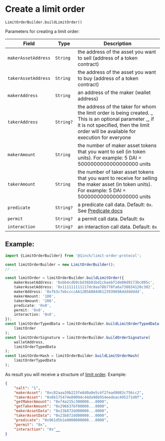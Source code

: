 # Create a limit order

`LimitOrderBuilder.buildLimitOrder()`

Parameters for creating a limit order:

| Field               | Type      | Description                                                                                                                                                                                      |
| ------------------- | --------- | ------------------------------------------------------------------------------------------------------------------------------------------------------------------------------------------------ |
| `makerAssetAddress` | `String`  | the address of the asset you want to sell (address of a token contract)                                                                                                                          |
| `takerAssetAddress` | `String`  | the address of the asset you want to buy (address of a token contract)                                                                                                                           |
| `makerAddress`      | `String`  | an address of the maker (wallet address)                                                                                                                                                         |
| `takerAddress`      | `String?` | the address of the taker for whom the limit order is being created. _ This is an optional parameter _, if it is not specified, then the limit order will be available for execution for everyone |
| `makerAmount`       | `String`  | the number of maker asset tokens that you want to sell (in token units). For example: 5 DAI = 5000000000000000000 units                                                                          |
| `takerAmount`       | `String`  | the number of taker asset tokens that you want to receive for selling the maker asset (in token units). For example: 5 DAI = 5000000000000000000 units                                           |
| `predicate`         | `String?` | a predicate call data. Default: `0x`. See [Predicate docs](./predicate.md)                                                                                                                       |
| `permit`            | `String?` | a permit call data. Default: `0x`                                                                                                                                                                |
| `interaction`       | `String?` | an interaction call data. Default: `0x`                                                                                                                                                          |

## Example:

```typescript
import {LimitOrderBuilder} from '@1inch/limit-order-protocol';

const limitOrderBuilder = new LimitOrderBuilder();
// ...

const limitOrder = limitOrderBuilder.buildLimitOrder({
    makerAssetAddress: '0xbb4cdb9cbd36b01bd1cbaebf2de08d9173bc095c',
    takerAssetAddress: '0x111111111117dc0aa78b770fa6a738034120c302',
    makerAddress: '0xfb3c7ebccccAA12B5A884d612393969Adddddddd',
    makerAmount: '100',
    takerAmount: '200',
    predicate: '0x0',
    permit: '0x0',
    interaction: '0x0',
});
const limitOrderTypedData = limitOrderBuilder.buildLimitOrderTypedData(
    limitOrder
);
const limitOrderSignature = limitOrderBuilder.buildOrderSignature(
    walletAddress,
    limitOrderTypedData
);
const limitOrderHash = limitOrderBuilder.buildLimitOrderHash(
    limitOrderTypedData
);
```

As result you will receive a structure of [limit order](./limit-order-structure.md). Example:

```json
{
    "salt": "1",
    "makerAsset": "0xc02aaa39b223fe8d0a0e5c4f27ead9083c756cc2",
    "takerAsset": "0x6b175474e89094c44da98b954eedeac495271d0f",
    "getMakerAmount": "0xf4a215c300000...0000",
    "getTakerAmount": "0x296637bf00000...0000",
    "makerAssetData": "0x23b872dd00000...0000",
    "takerAssetData": "0x23b872dd00000...0000",
    "predicate": "0x961d5b1e0000000000...0000",
    "permit": "0x",
    "interaction": "0x"__
}
```
